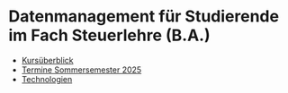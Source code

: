 # Datenmanagement für Studierende im Fach Steuerlehre (B.A.)

* [Kursüberblick](kursueberblick/info.MD)
* [Termine Sommersemester 2025](termine/info.MD)
* [Technologien](tools_and_technology/info.MD)
